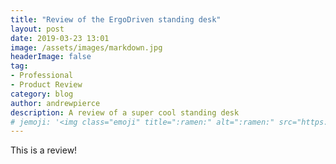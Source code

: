 ```yaml
---
title: "Review of the ErgoDriven standing desk"
layout: post
date: 2019-03-23 13:01
image: /assets/images/markdown.jpg
headerImage: false
tag:
- Professional
- Product Review
category: blog
author: andrewpierce
description: A review of a super cool standing desk
# jemoji: '<img class="emoji" title=":ramen:" alt=":ramen:" src="https://assets.github.com/images/icons/emoji/unicode/1f35c.png" height="20" width="20" align="absmiddle">'
---
```

This is a review!
